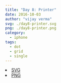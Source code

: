```yaml
---
title: "Day 8: Printer"
date: 2016-10-03
author: "vijay verma"
svg: ./day8-printer.svg
png: ./day8-printer.png
category:
  - iphone
tags:
  - dot
  - grid
  - single
---
```

<li><a href="./day8-printer.svg" download className="btn-svg">SVG</a></li>
<li><a href="/day8-printer.png" download className="btn-png">PNG</a></li>
